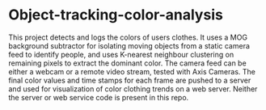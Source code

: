 # Object-tracking-color-analysis

This project detects and logs the colors of users clothes. It uses a MOG background subtractor for isolating moving objects from a static camera feed to identify people, and uses K-nearest neighbour clustering on remaining pixels to extract the dominant color. The camera feed can be either a webcam or a remote video stream, tested with Axis Cameras. The final color values and time stamps for each frame are pushed to a server and used for visualization of color clothing trends on a web server. Neither the server or web service code is present in this repo. 
